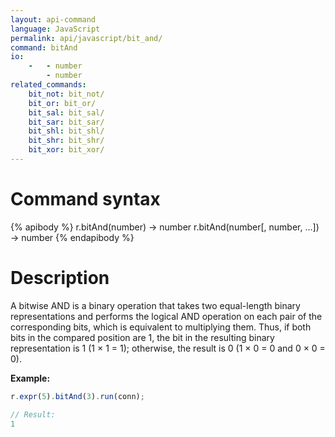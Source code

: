 ```yaml
---
layout: api-command
language: JavaScript
permalink: api/javascript/bit_and/
command: bitAnd
io:
    -   - number
        - number
related_commands:
    bit_not: bit_not/
    bit_or: bit_or/
    bit_sal: bit_sal/
    bit_sar: bit_sar/
    bit_shl: bit_shl/
    bit_shr: bit_shr/
    bit_xor: bit_xor/
---
```


# Command syntax #

{% apibody %}
r.bitAnd(number) &rarr; number
r.bitAnd(number[, number, ...]) &rarr; number
{% endapibody %}

# Description #

A bitwise AND is a binary operation that takes two equal-length binary representations and performs the logical AND operation on each pair of the corresponding bits, which is equivalent to multiplying them. Thus, if both bits in the compared position are 1, the bit in the resulting binary representation is 1 (1 × 1 = 1); otherwise, the result is 0 (1 × 0 = 0 and 0 × 0 = 0).

__Example:__

```js
r.expr(5).bitAnd(3).run(conn);

// Result:
1
```
